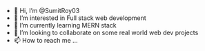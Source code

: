 - 👋 Hi, I’m @SumitRoy03
- 👀 I’m interested in Full stack web development
- 🌱 I’m currently learning MERN stack
- 💞️ I’m looking to collaborate on some real world web dev projects
- 📫 How to reach me ...

<!---
SumitRoy03/SumitRoy03 is a ✨ special ✨ repository because its `README.md` (this file) appears on your GitHub profile.
You can click the Preview link to take a look at your changes.
--->
